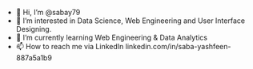 - 👋 Hi, I’m @sabay79
- 👀 I’m interested in Data Science, Web Engineering and User Interface Designing.
- 🌱 I’m currently learning Web Engineering & Data Analytics
- 📫 How to reach me via LinkedIn linkedin.com/in/saba-yashfeen-887a5a1b9

<!---
sabay79/sabay79 is a ✨ special ✨ repository because its `README.md` (this file) appears on your GitHub profile.
You can click the Preview link to take a look at your changes.
--->
